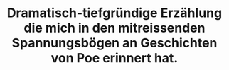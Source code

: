 ---
rating: 5
title: "Dramatisch-tiefgründige Erzählung die mich in den mitreissenden Spannungsbögen an Geschichten von Poe erinnert hat."
---